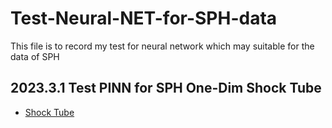 # Test-Neural-NET-for-SPH-data
This file is to record my test for neural network which may suitable for the data of SPH

## 2023.3.1 Test PINN  for SPH One-Dim Shock Tube

- [Shock Tube](./PINN_sph/test_shock_tube.py)

